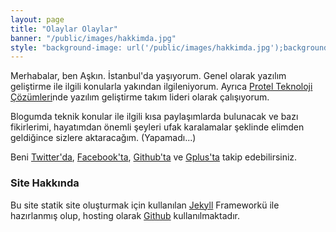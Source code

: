 ```yaml
---
layout: page
title: "Olaylar Olaylar"
banner: "/public/images/hakkimda.jpg"
style: "background-image: url('/public/images/hakkimda.jpg');background-size:cover;padding-bottom:100px;padding-top:100px;"
---
```


<p>Merhabalar, ben Aşkın. İstanbul'da yaşıyorum.
Genel olarak yazılım geliştirme ile ilgili konularla yakından ilgileniyorum.
Ayrıca <a href="http://www.protel.com.tr/">Protel Teknoloji Çözümleri</a>nde yazılım geliştirme takım lideri olarak çalışıyorum.
</p><p>
Blogumda teknik konular ile ilgili kısa paylaşımlarda bulunacak ve
bazı fikirlerimi, hayatımdan önemli şeyleri ufak karalamalar
şeklinde elimden geldiğince sizlere aktaracağım. (Yapamadı...)
</p>

Beni [Twitter'da](https://twitter.com/askngdk),
[Facebook'ta](https://www.facebook.com/askngdk),
[Github'ta](http://github.com/askn) ve
[Gplus'ta](https://plus.google.com/u/0/101664352366673735839/posts) takip
edebilirsiniz.

### Site Hakkında

Bu site statik site oluşturmak için kullanılan [Jekyll](http://jekyllrb.com/) Frameworkü ile hazırlanmış olup,
hosting olarak [Github](http://pages.github.com/) kullanılmaktadır.
